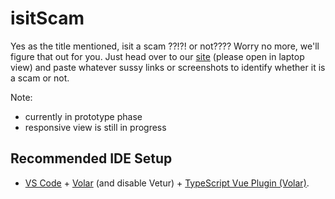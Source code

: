 # isitScam

Yes as the title mentioned, isit a scam ??!?! or not???? Worry no more, we'll figure that out for you. Just head over to our [site](https://diminecjean.github.io/isitscam/) (please open in laptop view) and paste whatever sussy links or screenshots to identify whether it is a scam or not.


Note:
- currently in prototype phase
- responsive view is still in progress

## Recommended IDE Setup

- [VS Code](https://code.visualstudio.com/) + [Volar](https://marketplace.visualstudio.com/items?itemName=Vue.volar) (and disable Vetur) + [TypeScript Vue Plugin (Volar)](https://marketplace.visualstudio.com/items?itemName=Vue.vscode-typescript-vue-plugin).
